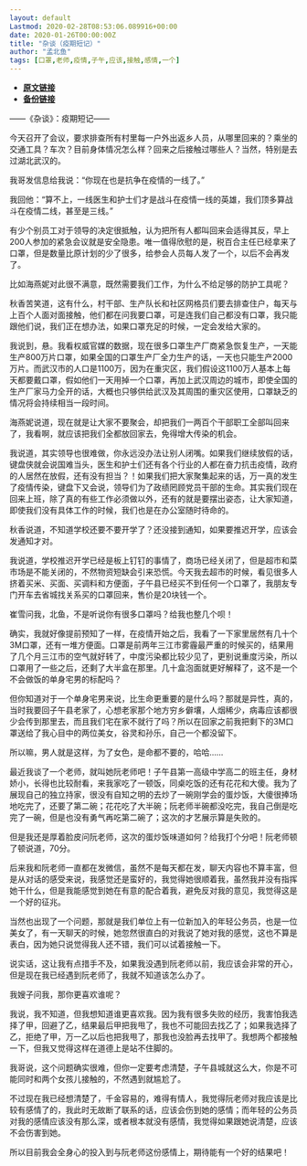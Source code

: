 ```yaml
---
layout: default
Lastmod: 2020-02-28T08:53:06.089916+00:00
date: 2020-01-26T00:00:00Z
title: "杂谈（疫期短记）"
author: "孟北鱼"
tags: [口罩,老师,疫情,子午,应该,接触,感情,一个]
---
```


* [**原文链接**](http://mp.weixin.qq.com/s?__biz=MzI2MDY4MzA2Mg==&mid=2247484728&idx=1&sn=b32454509d1ab547c6ad558ce47487f0&chksm=ea64a161dd132877a34403c1c8ca4af7369aba790cb57386bfd4215018b402e30ca54403f4b2#rd)
* [**备份链接**](http://archive.is/IKiu2)


——《杂谈》：疫期短记——

今天召开了会议，要求排查所有村里每一户外出返乡人员，从哪里回来的？乘坐的交通工具？车次？目前身体情况怎么样？回来之后接触过哪些人？当然，特别是去过湖北武汉的。

我哥发信息给我说：“你现在也是抗争在疫情的一线了。”

我回他：“算不上，一线医生和护士们才是战斗在疫情一线的英雄，我们顶多算战斗在疫情二线，甚至是三线。”

有少个别员工对于领导的决定很抵触，认为把所有人都叫回来会适得其反，早上200人参加的紧急会议就是安全隐患。唯一值得欣慰的是，税百合主任已经拿来了口罩，但是数量比原计划的少了很多，给参会人员每人发了一个，以后不会再发了。

比如海燕妮对此很不满意，既然需要我们工作，为什么不给足够的防护工具呢？

秋香苦笑道，这有什么，村干部、生产队长和社区网格员们要去排查住户，每天与上百个人面对面接触，他们都在问我要口罩，可是连我们自己都没有口罩，我只能跟他们说，我们正在想办法，如果口罩充足的时候，一定会发给大家的。

我说到，悬。我看权威官媒的数据，现在很多口罩生产厂商紧急恢复生产，一天能生产800万片口罩，如果全国的口罩生产厂全力生产的话，一天也只能生产2000万片。而武汉市的人口是1100万，因为在重灾区，我们假设这1100万人基本上每天都要戴口罩，假如他们一天用掉一个口罩，再加上武汉周边的城市，即使全国的生产厂家马力全开的话，大概也只够供给武汉及其周围的重灾区使用，口罩缺乏的情况将会持续相当一段时间。

海燕妮说道，现在就是让大家不要聚会，却把我们一两百个干部职工全部叫回来了，我看啊，就应该把我们全都放回家去，免得增大传染的机会。

我说道，其实领导也很难做，你永远没办法让别人闭嘴。如果我们继续放假的话，键盘侠就会说国难当头，医生和护士们还有各个行业的人都在奋力抗击疫情，政府的人居然在放假，还有没有担当？！如果我们把大家聚集起来的话，万一真的发生了疫情传染，键盘下又会说，领导们为了政绩罔顾党员干部的生命。其实我们现在回来上班，除了真的有些工作必须做以外，还有的就是要摆出姿态，让大家知道，即使我们没有具体工作的时候，我们也是在办公室随时待命的。

秋香说道，不知道学校还要不要开学了？还没接到通知，如果要推迟开学，应该会发通知才对。

我说道，学校推迟开学已经是板上钉钉的事情了，商场已经关闭了，但是超市和菜市场是不能关闭的，不然物资短缺会引来恐慌。今天我去超市的时候，看见很多人挤着买米、买面、买调料和方便面，子午县已经买不到任何一个口罩了，我朋友专门开车去省城找关系买的口罩回来，售价是20块钱一个。

崔雪问我，北鱼，不是听说你有很多口罩吗？给我也整几个呗！

确实，我就好像提前预知了一样，在疫情开始之后，我看了一下家里居然有几十个3M口罩，还有一堆方便面。口罩是前两年三江市雾霾最严重的时候买的，结果用了几个月三江市的空气就好转了，中度污染都比较少见了，更别说重度污染，所以口罩用了一些之后，还剩了大半盒在那里。几十盒泡面就更好解释了，这不是一个不会做饭的单身宅男的标配吗？

但你知道对于一个单身宅男来说，比生命更重要的是什么吗？那就是异性，真的，当时我要回子午县老家了，心想老家那个地方穷乡僻壤，人烟稀少，病毒应该都很少会传到那里去，而且我们宅在家不就行了吗？所以在回家之前我把剩下的3M口罩送给了我心目中的两位美女，谷灵和孙乐，自己一个都没留下。

所以嘛，男人就是这样，为了女色，是命都不要的，哈哈……

最近我谈了一个老师，就叫她阮老师吧！子午县第一高级中学高二的班主任，身材娇小，长得也比较耐看，来我家吃了一顿饭，同桌吃饭的还有花花和大傻。我为了展现自己的独立持家，很没有自知之明的去炒了一碗刚学会的蛋炒饭，大傻很捧场地吃完了，还要了第二碗；花花吃了大半碗；阮老师半碗都没吃完，我自己倒是吃完了一碗，但是也没有勇气再吃第二碗了；这次的才艺展示算是失败的。

但是我还是厚着脸皮问阮老师，这次的蛋炒饭味道如何？给我打个分吧！阮老师顿了顿说道，70分。

后来我和阮老师一直都在发微信，虽然不是每天都在发，聊天内容也不算丰富，但是从对话的感受来说，我感觉还是蛮好的，我觉得她很顺着我，虽然我并没有指挥她干什么，但是我能感觉到她在有意的配合着我，避免反对我的意见，我觉得这是一个好的征兆。

当然也出现了一个问题，那就是我们单位上有一位新加入的年轻公务员，也是一位美女了，有一天聊天的时候，她忽然很直白的对我说了她对我的感觉，这也不算是表白，因为她只说觉得我人还不错，我们可以试着接触一下。

说实话，这让我有点措手不及，如果我没遇到阮老师以前，我应该会非常的开心，但是现在我已经遇到阮老师了，我就不知道该怎么办了。

我嫂子问我，那你更喜欢谁呢？

我说，我不知道，但我想知道谁更喜欢我。因为我有很多失败的经历，我害怕我选择了甲，回避了乙，结果最后甲把我甩了，我也不可能回去找乙了；如果我选择了乙，拒绝了甲，万一乙以后也把我甩了，那我也没脸再去找甲了。我想两个都接触一下，但我又觉得这样在道德上是站不住脚的。

我哥说，这个问题确实很难，但你一定要考虑清楚，子午县城就这么大，你是不可能同时和两个女孩儿接触的，不然遇到就尴尬了。

不过现在我已经想清楚了，千金容易的，难得有情人，我觉得阮老师对我应该是比较有感情了的，我此时无故断了联系的话，应该会伤到她的感情；而年轻的公务员对我的感情应该没有那么深，或者根本就没有感情，我觉得如果跟她说清楚，应该不会伤害到她。

所以目前我会全身心的投入到与阮老师这份感情上，期待能有一个好的结果吧！

